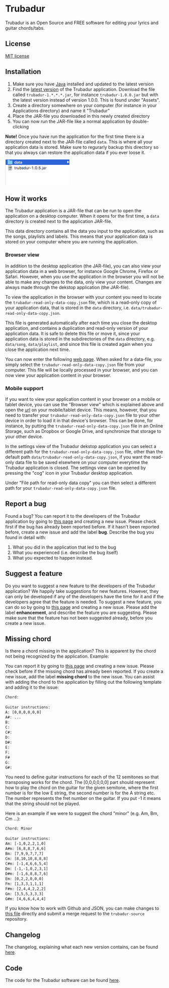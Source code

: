 # Trubadur

Trubadur is an Open Source and FREE software for editing your lyrics and guitar chords/tabs.

## License

[MIT license](https://github.com/trubadur-app/trubadur-source/blob/master/LICENSE.md)


## Installation

1. Make sure you have [Java](https://www.java.com/en/download/) installed and updated to the latest version
2. Find the [latest version](https://github.com/trubadur-app/trubadur/releases/latest) of the Trubadur application. Download the file called `trubadur-1.*.*.*.jar`, for instance `trubadur-1.0.0.jar` but with the latest version instead of version 1.0.0. This is found under "Assets".
4. Create a directory somewhere on your computer (for instance in your Applications directory) and name it "Trubadur"
5. Place the JAR-file you downloaded in this newly created directory
6. You can now run the JAR-file like a normal application by double-clicking


**Note!** Once you have run the application for the first time there is a directory created next to the JAR-file called `data`. This is where all your application data is stored. Make sure to regurarly backup this directory so that you always can restore the application data if you ever loose it.

![Data folder](https://github.com/trubadur-app/trubadur/blob/master/images/file3.png)


## How it works

The Trubadur application is a JAR-file that can be run to open the application on a desktop computer. When it opens for the first time, a `data` directory is created next to the application JAR-file.

This data directory contains all the data you input to the application, such as the songs, playlists and labels. This means that your application data is stored on your computer where you are running the application.


### Browser view

In addition to the desktop application (the JAR-file), you can also view your application data in a web browser, for instance Google Chrome, Firefox or Safari. However, when you use the application in the browser you will not be able to make any changes to the data, only view your content. Changes are always made through the dekstop application (the JAR-file).

To view the application in the browser with your content you need to locate the `trubadur-read-only-data-copy.json` file, which is a read-only copy of your application data, that is stored in the `data` directory, i.e. `data/trubadur-read-only-data-copy.json`.

This file is generated automatically after each time you close the desktop application, and contains a duplication and read-only version of your application data. It is safe to delete this file or move it, since your application data is stored in the subdirectories of the `data` directory, e.g. `data/song`, `data/playlist`, and since this file is created again when you close the application next time.

You can now enter the following [web page](https://storage.googleapis.com/trubadur-app-read-only/index.html). When asked for a data-file, you simply select the `trubadur-read-only-data-copy.json` file from your computer. This file will be locally processed in your browser, and you can now view your application content in your browser.


### Mobile support

If you want to view your application content in your browser on a mobile or tablet device, you can use the "Browser view" which is explained above and open the [url](https://storage.googleapis.com/trubadur-app-read-only/index.html) on your mobile/tablet device. This means, however, that you need to transfer your `trubadur-read-only-data-copy.json` file to your other device in order to load it in that device's browser. This can be done, for instance, by putting the `trubadur-read-only-data-copy.json` file in an Online Storage, such as Dropbox or Google Drive, and synchronize that storage to your other device.

In the settings view of the Trubadur dekstop application you can select a different path for the `trubadur-read-only-data-copy.json` file, other than the default path `data/trubadur-read-only-data-copy.json`, if you want the read-only data file to be saved elsewhere on your computer everytime the Trubadur application is closed. The settings view can be opened by pressing the "cog" icon in your Trubadur desktop application.

Under "File path for read-only data copy" you can then select a different path for your `trubadur-read-only-data-copy.json` file.


## Report a bug

Found a bug? You can report it to the developers of the Trubadur application by going to [this page](https://github.com/trubadur-app/trubadur/issues) and creating a new issue. Please check first if the bug has already been reported before. If it hasn't been reported before, create a new issue and add the label **bug**. Describe the bug you found in detail with:

1. What you did in the application that led to the bug
2. What you experienced (i.e. describe the bug itself)
3. What you expected to happen instead.


## Suggest a feature

Do you want to suggest a new feature to the developers of the Trubadur application? We happily take suggestions for new features. However, they can only be developed if any of the developers have the time for it and if the developers agree that the feature is needed. To suggest a new feature, you can do so by going to [this page](https://github.com/trubadur-app/trubadur/issues) and creating a new issue. Please add the label **enhancement**, and describe the feature you are suggesting. Please make sure that the feature has not been suggested already, before you create a new issue.


## Missing chord

Is there a chord missing in the application? This is apparent by the chord not being recognized by the application. Example:

You can report it by going to [this page](https://github.com/trubadur-app/trubadur/issues) and creating a new issue. Please check before if the missing chord has already been reported. If you create a new issue, add the label **missing chord** to the new issue. You can assist with adding the chord to the application by filling out the following template and adding it to the issue:

```
Chord: 

Guitar instructions:
A: [0,0,0,0,0,0]
A#:	...
B:
C:
C#:
D:
D#:
E:
F:
F#
G:
G#:
```

You need to define guitar instructions for each of the 12 semitones so that transposing works for the chord. The [0,0,0,0,0,0] part should represent how to play the chord on the guitar for the given semitone, where the first number is for the low E string, the second number is for the A string etc. The number represents the fret number on the guitar. If you put -1 it means that the string should not be played.


Here is an example if we were to suggest the chord "minor" (e.g. Am, Bm, Cm ...):

```
Chord: Minor

Guitar instructions:
Am: [-1,0,2,2,1,0]
A#m: [6,8,8,7,6,6]
Bm: [7,9,9,7,7,7]
Cm: [8,10,10,8,8,8]
C#m: [-1,4,6,6,5,4]
Dm: [-1,-1,0,2,3,1]
D#m: [-1,6,8,8,7,6]
Em: [0,2,2,0,0,0]
Fm: [1,3,3,1,1,1]
F#m: [2,4,4,2,2,2]
Gm: [3,5,5,3,3,3]
G#m: [4,6,6,4,4,4]
```

If you know how to work with Github and JSON, you can make changes to [this file](https://github.com/trubadur-app/trubadur-source/blob/master/src/frontend/javascripts/song-text-parse/music-theory/music-theory-data.js) directly and submit a merge request to the `trubadur-source` repository.


## Changelog

The changelog, explaining what each new version contains, can be found [here](https://github.com/trubadur-app/trubadur-source/blob/master/CHANGELOG.md).


## Code

The code for the Trubadur software can be found [here](https://github.com/trubadur-app/trubadur-source).

